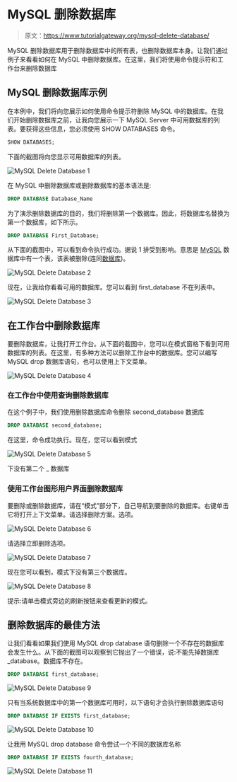 # MySQL 删除数据库

> 原文：<https://www.tutorialgateway.org/mysql-delete-database/>

MySQL 删除数据库用于删除数据库中的所有表，也删除数据库本身。让我们通过例子来看看如何在 MySQL 中删除数据库。在这里，我们将使用命令提示符和工作台来删除数据库

## MySQL 删除数据库示例

在本例中，我们将向您展示如何使用命令提示符删除 MySQL 中的数据库。在我们开始删除数据库之前，让我向您展示一下 MySQL Server 中可用数据库的列表。要获得这些信息，您必须使用 SHOW DATABASES 命令。

```sql
SHOW DATABASES;
```

下面的截图将向您显示可用数据库的列表。

![MySQL Delete Database 1](img/3f058b189b503b1e69191ed733cf50a8.png)

在 MySQL 中删除数据库或删除数据库的基本语法是:

```sql
DROP DATABASE Database_Name
```

为了演示删除数据库的目的，我们将删除第一个数据库。因此，将数据库名替换为第一个数据库，如下所示。

```sql
DROP DATABASE First_Database;
```

从下面的截图中，可以看到命令执行成功。据说 1 排受到影响。意思是 [MySQL](https://www.tutorialgateway.org/mysql-tutorial/) 数据库中有一个表，该表被删除(连同[数据库](https://www.tutorialgateway.org/mysql-create-database/))。

![MySQL Delete Database 2](img/051487f2f449a863502a0c517c0e74f4.png)

现在，让我给你看看可用的数据库。您可以看到 first_database 不在列表中。

![MySQL Delete Database 3](img/37187bd33347eb109a24cdd31ab768e7.png)

## 在工作台中删除数据库

要删除数据库，让我打开工作台。从下面的截图中，您可以在模式窗格下看到可用数据库的列表。在这里，有多种方法可以删除工作台中的数据库。您可以编写 MySQL drop 数据库语句，也可以使用上下文菜单。

![MySQL Delete Database 4](img/417414a7ec7ed4bebbc185d722d43a50.png)

### 在工作台中使用查询删除数据库

在这个例子中，我们使用删除数据库命令删除 second_database 数据库

```sql
DROP DATABASE second_database;
```

在这里，命令成功执行。现在，您可以看到模式

![MySQL Delete Database 5](img/455775e338de344ebff5004460d3edf3.png)

下没有第二个 _ 数据库

### 使用工作台图形用户界面删除数据库

要删除或删除数据库，请在“模式”部分下，自己导航到要删除的数据库。右键单击它将打开上下文菜单。请选择删除方案。选项。

![MySQL Delete Database 6](img/a5f9a7386c71678091e66a9302d353da.png)

请选择立即删除选项。

![MySQL Delete Database 7](img/d3fc2bba773f2196ec6bfcf7f94bda3c.png)

现在您可以看到，模式下没有第三个数据库。

![MySQL Delete Database 8](img/39de2aaa3ab7323afa73f16e6d8eab22.png)

提示:请单击模式旁边的刷新按钮来查看更新的模式。

## 删除数据库的最佳方法

让我们看看如果我们使用 MySQL drop database 语句删除一个不存在的数据库会发生什么。从下面的截图可以观察到它抛出了一个错误，说:不能先掉数据库 _database。数据库不存在。

```sql
DROP DATABASE first_database;
```

![MySQL Delete Database 9](img/c5c1e9c1af0993f4998d79d176a560f6.png)

只有当系统数据库中的第一个数据库可用时，以下语句才会执行删除数据库语句

```sql
DROP DATABASE IF EXISTS first_database;
```

![MySQL Delete Database 10](img/689ba715bb130351c0f43dc122c924cb.png)

让我用 MySQL drop database 命令尝试一个不同的数据库名称

```sql
DROP DATABASE IF EXISTS fourth_database;
```

![MySQL Delete Database 11](img/4623d1f38a8c921d8a57a82f7848d90b.png)